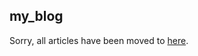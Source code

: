 ## my_blog

Sorry, all articles have been moved to [here](http://dangerous-animal141.hatenablog.com).
